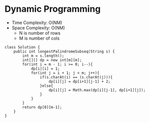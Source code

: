 # Dynamic Programming
* Time Complexity: O(NM)
* Space Complexity: O(NM)
	* N is number of rows
	* M is number of cols
```
class Solution {
    public int longestPalindromeSubseq(String s) {
        int m = s.length();
        int[][] dp = new int[m][m];
        for(int i = m - 1; i >= 0; i--){
            dp[i][i] = 1;
            for(int j = i + 1; j < m; j++){
                if(s.charAt(i) == (s.charAt(j))){
                    dp[i][j] = dp[i+1][j-1] + 2;
                }else{
                    dp[i][j] = Math.max(dp[i][j-1], dp[i+1][j]);
                }
            }
        }
        return dp[0][m-1];
    }
}
```